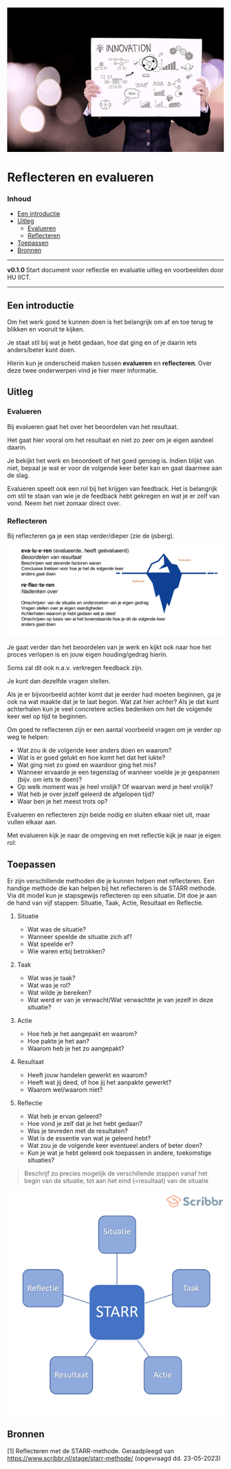 ![logo](img/presenting.jpg) [](logo-id)

# Reflecteren en evalueren[](title-id) <!-- omit in toc -->

### Inhoud[](toc-id) <!-- omit in toc -->

- [Een introductie](#een-introductie)
- [Uitleg](#uitleg)
  - [Evalueren](#evalueren)
  - [Reflecteren](#reflecteren)
- [Toepassen](#toepassen)
- [Bronnen](#bronnen)

---

**v0.1.0 [](version-id)** Start document voor reflectie en evaluatie uitleg en voorbeelden door HU IICT[](author-id).

---

## Een introductie

Om het werk goed te kunnen doen is het belangrijk om af en toe terug te blikken en vooruit te kijken.

Je staat stil bij wat je hebt gedaan, hoe dat ging en of je daarin iets anders/beter kunt doen.

Hierin kun je onderscheid maken tussen **evalueren** en **reflecteren**. Over deze twee onderwerpen vind je hier meer informatie.

## Uitleg

### Evalueren

Bij evalueren gaat het over het beoordelen van het resultaat.

Het gaat hier vooral om het resultaat en niet zo zeer om je eigen aandeel daarin.

Je bekijkt het werk en beoordeelt of het goed genoeg is. Indien blijkt van niet, bepaal je wat er voor de volgende keer beter kan en gaat daarmee aan de slag.

Evalueren speelt ook een rol bij het krijgen van feedback. Het is belangrijk om stil te staan van wie je de feedback hebt gekregen en wat je er zelf van vond. Neem het niet zomaar direct over.

### Reflecteren

Bij reflecteren ga je een stap verder/dieper (zie de ijsberg).

![ijsberg](img/ijsberg.png)

Je gaat verder dan het beoordelen van je werk en kijkt ook naar hoe het proces verlopen is en jouw eigen houding/gedrag hierin.

Soms zal dit ook n.a.v. verkregen feedback zijn.

Je kunt dan dezelfde vragen stellen.

Als je er bijvoorbeeld achter komt dat je eerder had moeten beginnen, ga je ook na wat maakte dat je te laat begon. Wat zat hier achter? Als je dat kunt achterhalen kun je veel concretere acties bedenken om het de volgende keer wel op tijd te beginnen.

Om goed te reflecteren zijn er een aantal voorbeeld vragen om je verder op weg te helpen:

- Wat zou ik de volgende keer anders doen en waarom?
- Wat is er goed gelukt en hoe komt het dat het lukte?
- Wat ging niet zo goed en waardoor ging het mis?
- Wanneer ervaarde je een tegenslag of wanneer voelde je je gespannen (bijv. om iets te doen)?
- Op welk moment was je heel vrolijk? Of waarvan werd je heel vrolijk?
- Wat heb je over jezelf geleerd de afgelopen tijd?
- Waar ben je het meest trots op?

Evalueren en reflecteren zijn beide nodig en sluiten elkaar niet uit, maar vullen elkaar aan.

Met evalueren kijk je naar de omgeving en met reflectie kijk je naar je eigen rol:

## Toepassen

Er zijn verschillende methoden die je kunnen helpen met reflecteren. Een handige methode die kan helpen bij het reflecteren is de STARR methode. Via dit model kun je stapsgewijs reflecteren op een situatie. Dit doe je aan de hand van vijf stappen: Situatie, Taak, Actie, Resultaat en Reflectie.

1. Situatie

   - Wat was de situatie?
   - Wanneer speelde de situatie zich af?  
   - Wat speelde er?
   - Wie waren erbij betrokken?

2. Taak

   - Wat was je taak?
   - Wat was je rol?
   - Wat wilde je bereiken?
   - Wat werd er van je verwacht/Wat verwachtte je van jezelf in deze situatie?

3. Actie

   - Hoe heb je het aangepakt en waarom?
   - Hoe pakte je het aan?
   - Waarom heb je het zo aangepakt?

4. Resultaat

   - Heeft jouw handelen gewerkt en waarom?
   - Heeft wat jij deed, of hoe jij het aanpakte gewerkt?
   - Waarom wel/waarom niet?

5. Reflectie

   - Wat heb je ervan geleerd?
   - Hoe vond je zelf dat je het hebt gedaan?
   - Was je tevreden met de resultaten?
   - Wat is de essentie van wat je geleerd hebt?
   - Wat zou je de volgende keer eventueel anders of beter doen?
   - Kun je wat je hebt geleerd ook toepassen in andere, toekomstige situaties?

> Beschrijf zo precies mogelijk de verschillende stappen vanaf het begin van de situatie,
> tot aan het eind (=resultaat) van de situatie

![starr](img/Starr.png)

## Bronnen

[1] Reflecteren met de STARR-methode. Geraadpleegd van <https://www.scribbr.nl/stage/starr-methode/> (opgevraagd dd. 23-05-2023)
